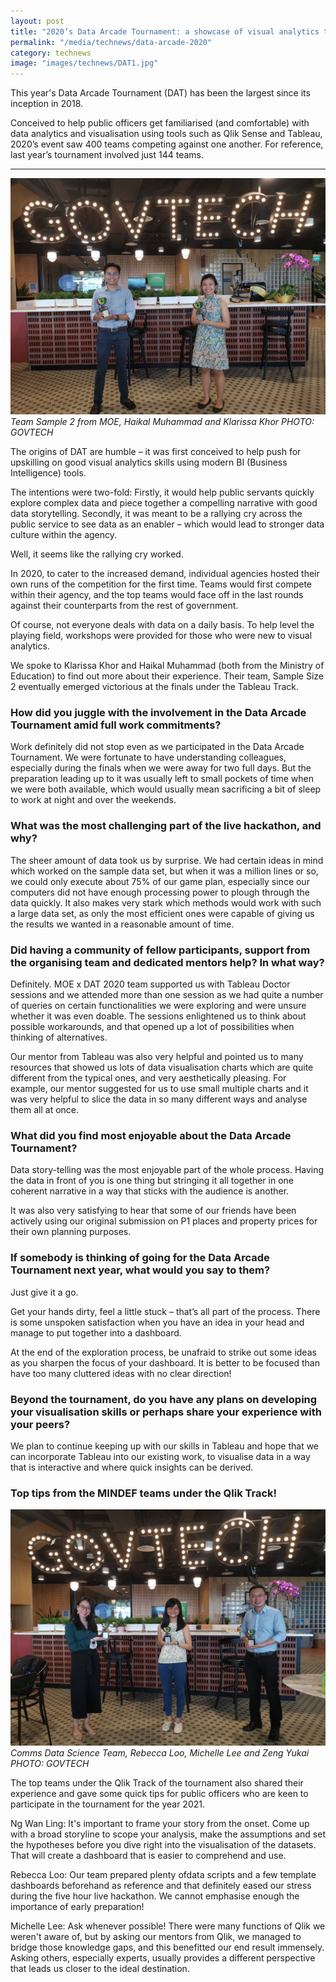 ```yaml
---
layout: post
title: "2020’s Data Arcade Tournament: a showcase of visual analytics talents across all government agencies"
permalink: "/media/technews/data-arcade-2020"
category: technews
image: "images/technews/DAT1.jpg"
---
```


This year's Data Arcade Tournament (DAT) has been the largest since its inception in 2018.

Conceived to help public officers get familiarised (and comfortable) with data analytics and visualisation using tools such as Qlik Sense and Tableau, 2020’s event saw 400 teams competing against one another. For reference, last year’s tournament involved just 144 teams.

---

![Team MOE](/images/technews/DAT1.jpg)
*Team Sample 2 from MOE, Haikal Muhammad and Klarissa Khor PHOTO: GOVTECH*

The origins of DAT are humble – it was first conceived to help push for upskilling on good visual analytics skills using modern BI (Business Intelligence) tools. 

The intentions were two-fold:  Firstly, it would help public servants quickly explore complex data and piece together a compelling narrative with good data storytelling. Secondly, it was meant to be a rallying cry across the public service  to see data as an enabler – which would lead to stronger data culture within the agency.

Well, it seems like the rallying cry worked. 
 
In 2020, to cater to the increased demand,  individual agencies hosted their own runs of the competition for the first time. Teams would first compete within their agency, and the  top teams would face off in the last rounds against their counterparts from the rest of government. 

Of course, not everyone deals with data on a daily basis. To help level the playing field, workshops were provided for those who were new to visual analytics.

We spoke to Klarissa Khor and Haikal Muhammad (both from the Ministry of Education) to find out more about their experience.  Their team, Sample Size 2  eventually emerged victorious at the finals under the Tableau Track. 

### How did you juggle with the involvement in the Data Arcade Tournament amid full work commitments? 


Work definitely did not stop even as we participated in the Data Arcade Tournament. We were fortunate to have understanding colleagues, especially during the finals when we were away for two full days. But the preparation leading up to it was usually left to small pockets of time when we were both available, which would usually mean sacrificing a bit of sleep to work at night and over the weekends.

### **What was the most challenging part of the live hackathon, and why?**

The sheer amount of data took us by surprise. We had certain ideas in mind which worked on the sample data set, but when it was a million lines or so, we could only execute about 75% of our game plan, especially since our computers did not have enough processing power to plough through the data quickly. It also makes very stark which methods would work with such a large data set, as only the most efficient ones were capable of giving us the results we wanted in a reasonable amount of time.

### Did having a community of fellow participants, support from the organising team and dedicated mentors help? In what way?

Definitely. MOE x DAT 2020 team supported us with Tableau Doctor sessions and we attended more than one session as we had quite a number of queries on certain functionalities we were exploring and were unsure whether it was even doable. The sessions enlightened us to think about possible workarounds, and that opened up a lot of possibilities when thinking of alternatives. 

Our mentor from Tableau was also very helpful and pointed us to many resources that showed us lots of data visualisation charts which are quite different from the typical ones, and very aesthetically pleasing. For example, our mentor suggested for us to use small multiple charts and it was very helpful to slice the data in so many different ways and analyse them all at once.

### **What did you find most enjoyable about the Data Arcade Tournament?** 

Data story-telling was the most enjoyable part of the whole process. Having the data in front of you is one thing but stringing it all together in one coherent narrative in a way that sticks with the audience is another. 

It was also very satisfying to hear that some of our friends have been actively using our original submission on P1 places and property prices for their own planning purposes. 

### **If somebody is thinking of going for the Data Arcade Tournament next year, what would you say to them?**

Just give it a go. 

Get your hands dirty, feel a little stuck – that’s all part of the process. There is some unspoken satisfaction when you have an idea in your head and manage to put together into a dashboard. 

At the end of the exploration process, be unafraid to strike out some ideas as you sharpen the focus of your dashboard. It is better to be focused than have too many cluttered ideas with no clear direction!

### Beyond the tournament, do you have any plans on developing your visualisation skills or perhaps share your experience with your peers?

We plan to continue keeping up with our skills in Tableau and hope that we can incorporate Tableau into our existing work, to visualise data in a way that is interactive and where quick insights can be derived.


### **Top tips from the MINDEF teams under the Qlik Track!**

![Team Mindef](/images/technews/DAT2.jpg)
*Comms Data Science Team, Rebecca Loo, Michelle Lee and Zeng Yukai PHOTO: GOVTECH*

The top teams under the Qlik Track of the tournament also shared their experience and gave some quick tips for public officers who are keen to participate in the tournament for the year 2021.  

Ng Wan Ling: It's important to frame your story from the onset. Come up with a broad storyline to scope your analysis, make the assumptions and set the hypotheses before you dive right into the visualisation of the datasets. That will create a dashboard that is easier to comprehend and use.

Rebecca Loo: Our team prepared plenty ofdata scripts and a few template dashboards beforehand as reference and that definitely eased our stress during the five hour live hackathon. We cannot emphasise enough the
importance of early preparation!

Michelle Lee: Ask whenever possible! There were many functions of Qlik we weren't aware of, but by asking our mentors from Qlik, we managed to bridge those knowledge gaps, and this benefitted our end result immensely. Asking others, especially experts, usually provides a different perspective that
leads us closer to the ideal destination.
